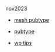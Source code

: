 nov2023

 * [mesh pubtype](https://www.nlm.nih.gov/mesh/pubtypes.html)
 * [pubtype](https://www.nlm.nih.gov/mesh/pubtypes.html)


 * [wp tips](https://en.wikipedia.org/wiki/Wikipedia:Tips)




